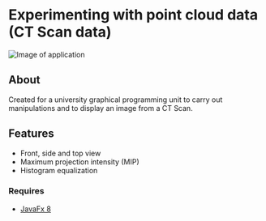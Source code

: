 # Experimenting with point cloud data (CT Scan data)

![Image of application](https://i.imgur.com/eiDY76l.png)

## About

Created for a university graphical programming unit to carry out manipulations and to display an image from a CT Scan.

## Features
- Front, side and top view
- Maximum projection intensity (MIP)
- Histogram equalization

### Requires

- [JavaFx 8](http://javafx.com/javafx/8)